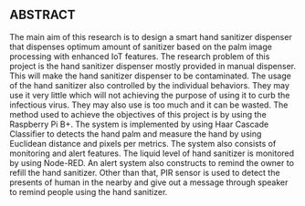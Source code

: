 ## ABSTRACT 
The main aim of this research is to design a smart hand sanitizer dispenser that dispenses optimum amount of sanitizer based on the palm image processing with enhanced IoT features. The research problem of this project is the hand sanitizer dispenser mostly provided in manual dispenser. This will make the hand sanitizer dispenser to be contaminated. The usage of the hand sanitizer also controlled by the individual behaviors. They may use it very little which will not achieving the purpose of using it to curb the infectious virus. They may also use is too much and it can be wasted. The method used to achieve the objectives of this project is by using the Raspberry Pi B+. The system is implemented by using Haar Cascade Classifier to detects the hand palm and measure the hand by using Euclidean distance and pixels per metrics. The system also consists of monitoring and alert features. The liquid level of hand sanitizer is monitored by using Node-RED. An alert system also constructs to remind the owner to refill the hand sanitizer. Other than that, PIR sensor is used to detect the presents of human in the nearby and give out a message through speaker to remind people using the hand sanitizer.
